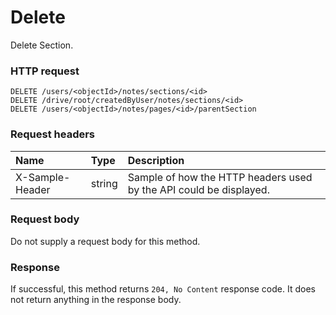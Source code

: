 # Delete

Delete Section.
### HTTP request
```http
DELETE /users/<objectId>/notes/sections/<id>
DELETE /drive/root/createdByUser/notes/sections/<id>
DELETE /users/<objectId>/notes/pages/<id>/parentSection

```
### Request headers
| Name       | Type | Description|
|:---------------|:--------|:----------|
| X-Sample-Header  | string  | Sample of how the HTTP headers used by the API could be displayed.|

### Request body
Do not supply a request body for this method.


### Response
If successful, this method returns `204, No Content` response code. It does not return anything in the response body.


<!-- uuid: fd761aa9-1799-4345-b8f8-06af7caa7f8e
2015-10-12 23:19:40 UTC -->